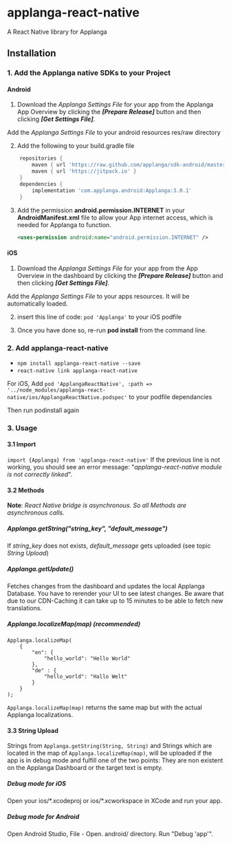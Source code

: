 # applanga-react-native

A React Native library for Applanga

## Installation
### 1. Add the Applanga native SDKs to your Project

#### Android

1. Download the *Applanga Settings File* for your app from the Applanga App Overview by clicking the ***[Prepare Release]*** button and then clicking ***[Get Settings File]***. 

Add the *Applanga Settings File* to your android resources res/raw directory

2. Add the following to your build.gradle file

```gradle
    repositories {
        maven { url 'https://raw.github.com/applanga/sdk-android/master/maven/releases/'}
        maven { url 'https://jitpack.io' }
    }
    dependencies {
        implementation 'com.applanga.android:Applanga:3.0.1'
    }
```

3. Add the permission **android.permission.INTERNET** in your **AndroidManifest.xml** file to allow your App internet access, which is needed for Applanga to function.

    ```xml
    <uses-permission android:name="android.permission.INTERNET" />
    ```

#### iOS

1. Download the *Applanga Settings File* for your app from the App Overview in the dashboard by clicking the ***[Prepare Release]*** button and then clicking ***[Get Settings File]***.
 
Add the *Applanga Settings File* to your apps resources. It will be automatically loaded.

2. insert this line of code: `pod 'Applanga'` to your iOS podfile

3. Once you have done so, re-run **pod install** from the command line.

### 2. Add applanga-react-native

 - `npm install applanga-react-native --save`
 - `react-native link applanga-react-native`

For iOS, Add `pod 'ApplangaReactNative', :path => '../node_modules/applanga-react-native/ios/ApplangaReactNative.podspec'` to your podfile dependancies

Then run podinstall again


### 3. Usage

#### 3.1 Import
`import {Applanga} from 'applanga-react-native'`
 If the previous line is not working, you should see an error message: "*applanga-react-native module is not correctly linked*".
 
#### 3.2 Methods

**Note**: *React Native bridge is asynchronous. So all Methods are asynchronous calls.*

##### Applanga.getString("string\_key", "default\_message")
If *string\_key* does not exists, *default\_message* gets uploaded (see topic *String Upload*)

##### Applanga.getUpdate()
Fetches changes from the dashboard and updates the local Applanga Database. You have to rerender your UI to see latest changes. Be aware that due to our CDN-Caching it can take up to 15 minutes to be able to fetch new translations.

##### Applanga.localizeMap(map) (recommended)

```
Applanga.localizeMap(
	{
		"en": {
			"hello_world": "Hello World"
		}, 
		"de" : {
			"hello_world": "Hallo Welt"
		}
	}
);
```

`Applanga.localizeMap(map)` returns the same map but with the actual Applanga localizations.

#### 3.3 String Upload
Strings from `Applanga.getString(String, String)` and Strings which are located in the map of `Applanga.localizeMap(map)`, will be uploaded if the app is in debug mode and fulfill one of the two points: They are non existent on the Applanga Dashboard or the target text is empty.
##### Debug mode for iOS
Open your ios/\*.xcodeproj or ios/\*.xcworkspace in XCode and run your app.

##### Debug mode for Android
Open Android Studio, File - Open. android/ directory. Run "Debug 'app'".
